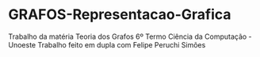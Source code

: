 # GRAFOS-Representacao-Grafica

Trabalho da matéria Teoria dos Grafos
6º Termo Ciência da Computação - Unoeste
Trabalho feito em dupla com Felipe Peruchi Simões
